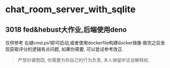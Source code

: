 # chat_room_server_with_sqlite
## 3018 fed&hebust大作业,后端使用deno
仅供参考
右键cmd.ps1即可启动,或者使用dockerfile构建docker镜像
做完之后发现获取评分的逻辑有点问题, 如果你需要, 可以尝试参考改正.
> 严禁抄袭剽窃, 你需要为你自己的行为负责, 本人保留听证会解释权.

